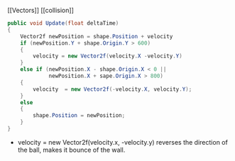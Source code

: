 [[Vectors]]
[[collision]]
```C#
public void Update(float deltaTime)
{
	Vector2f newPosition = shape.Position + velocity
	if (newPosition.Y + shape.Origin.Y > 600)
	{
		velocity = new Vector2f(velocity.X -velocity.Y)		
	}
	else if (newPosition.X - shape.Origin.X < 0 ||
			 newPosition.X + sape.Origin.X > 800)
	{
		velocity  = new Vector2f(-velocity.X, velocity.Y);
	}
	else
	{
		shape.Position = newPosition;
	}
}
```

- velocity = new Vector2f(velocity.x, -velocity.y)
	reverses the direction of the ball, makes it bounce of the wall.